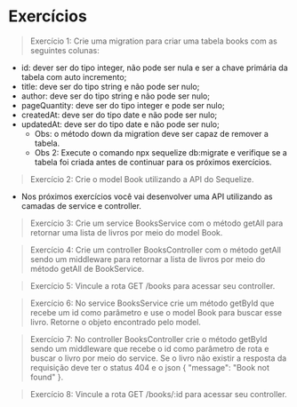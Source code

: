 # Exercícios

> Exercício 1: Crie uma migration para criar uma tabela books com as seguintes colunas:

* id: dever ser do tipo integer, não pode ser nula e ser a chave primária da tabela com auto incremento;
* title: deve ser do tipo string e não pode ser nulo;
* author: deve ser do tipo string e não pode ser nulo;
* pageQuantity: deve ser do tipo integer e pode ser nulo;
* createdAt: deve ser do tipo date e não pode ser nulo;
* updatedAt: deve ser do tipo date e não pode ser nulo;
  * Obs: o método down da migration deve ser capaz de remover a tabela.
  * Obs 2: Execute o comando npx sequelize db:migrate e verifique se a tabela foi criada antes de continuar para os próximos exercícios.

> Exercício 2: Crie o model Book utilizando a API do Sequelize.

* Nos próximos exercícios você vai desenvolver uma API utilizando as camadas de service e controller.

> Exercício 3: Crie um service BooksService com o método getAll para retornar uma lista de livros por meio do model Book.

> Exercício 4: Crie um controller BooksController com o método getAll sendo um middleware para retornar a lista de livros por meio do método getAll de BookService.

> Exercício 5: Vincule a rota GET /books para acessar seu controller.

> Exercício 6: No service BooksService crie um método getById que recebe um id como parâmetro e use o model Book para buscar esse livro. Retorne o objeto encontrado pelo model.

> Exercício 7: No controller BooksController crie o método getById sendo um middleware que recebe o id como parâmetro de rota e buscar o livro por meio do service. Se o livro não existir a resposta da requisição deve ter o status 404 e o json { "message": "Book not found" }.

> Exercício 8: Vincule a rota GET /books/:id para acessar seu controller.
